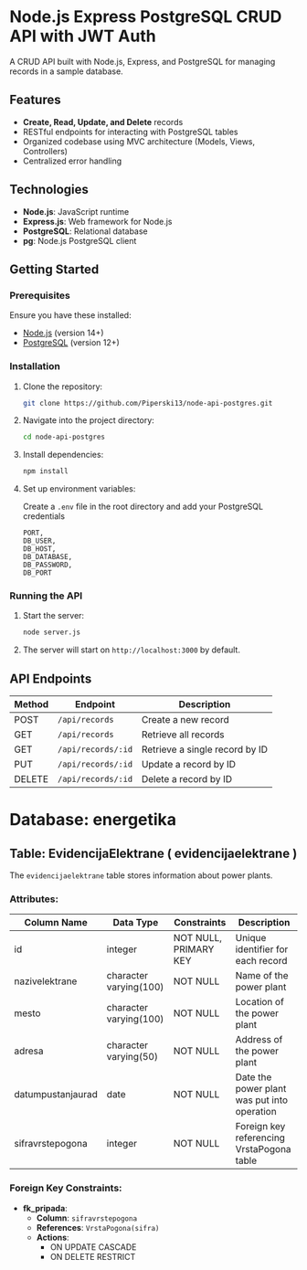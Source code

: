 # Node.js Express PostgreSQL CRUD API with JWT Auth

A CRUD API built with Node.js, Express, and PostgreSQL for managing records in a sample database.

## Features

- **Create, Read, Update, and Delete** records
- RESTful endpoints for interacting with PostgreSQL tables
- Organized codebase using MVC architecture (Models, Views, Controllers)
- Centralized error handling

## Technologies

- **Node.js**: JavaScript runtime
- **Express.js**: Web framework for Node.js
- **PostgreSQL**: Relational database
- **pg**: Node.js PostgreSQL client

## Getting Started

### Prerequisites

Ensure you have these installed:

- [Node.js](https://nodejs.org/) (version 14+)
- [PostgreSQL](https://www.postgresql.org/) (version 12+)

### Installation

1. Clone the repository:

    ```bash
    git clone https://github.com/Piperski13/node-api-postgres.git

    ```

2. Navigate into the project directory:

    ```bash
    cd node-api-postgres
    ```

3. Install dependencies:

    ```bash
    npm install
    ```

4. Set up environment variables:

   Create a `.env` file in the root directory and add your PostgreSQL credentials

    ```plaintext
    PORT,
    DB_USER,
    DB_HOST,
    DB_DATABASE,
    DB_PASSWORD,
    DB_PORT
    ```
    
### Running the API

1. Start the server:

    ```bash
    node server.js
    ```

2. The server will start on `http://localhost:3000` by default.

## API Endpoints

| Method | Endpoint               | Description           |
| ------ | ----------------------- | --------------------- |
| POST   | `/api/records`          | Create a new record   |
| GET    | `/api/records`          | Retrieve all records  |
| GET    | `/api/records/:id`      | Retrieve a single record by ID |
| PUT    | `/api/records/:id`      | Update a record by ID |
| DELETE | `/api/records/:id`      | Delete a record by ID |


# Database: energetika

## Table: EvidencijaElektrane ( evidencijaelektrane )

The `evidencijaelektrane` table stores information about power plants.

### Attributes:

| Column Name              | Data Type               | Constraints                       | Description                                |
|-------------------------|------------------------|----------------------------------|--------------------------------------------|
| id                      | integer                | NOT NULL, PRIMARY KEY            | Unique identifier for each record          |
| nazivelektrane         | character varying(100) | NOT NULL                         | Name of the power plant                    |
| mesto                   | character varying(100) | NOT NULL                         | Location of the power plant                |
| adresa                  | character varying(50)  | NOT NULL                         | Address of the power plant                 |
| datumpustanjaurad      | date                   | NOT NULL                         | Date the power plant was put into operation|
| sifravrstepogona       | integer                | NOT NULL                         | Foreign key referencing VrstaPogona table  |

### Foreign Key Constraints:

- **fk_pripada**: 
  - **Column**: `sifravrstepogona`
  - **References**: `VrstaPogona(sifra)`
  - **Actions**: 
    - ON UPDATE CASCADE
    - ON DELETE RESTRICT

